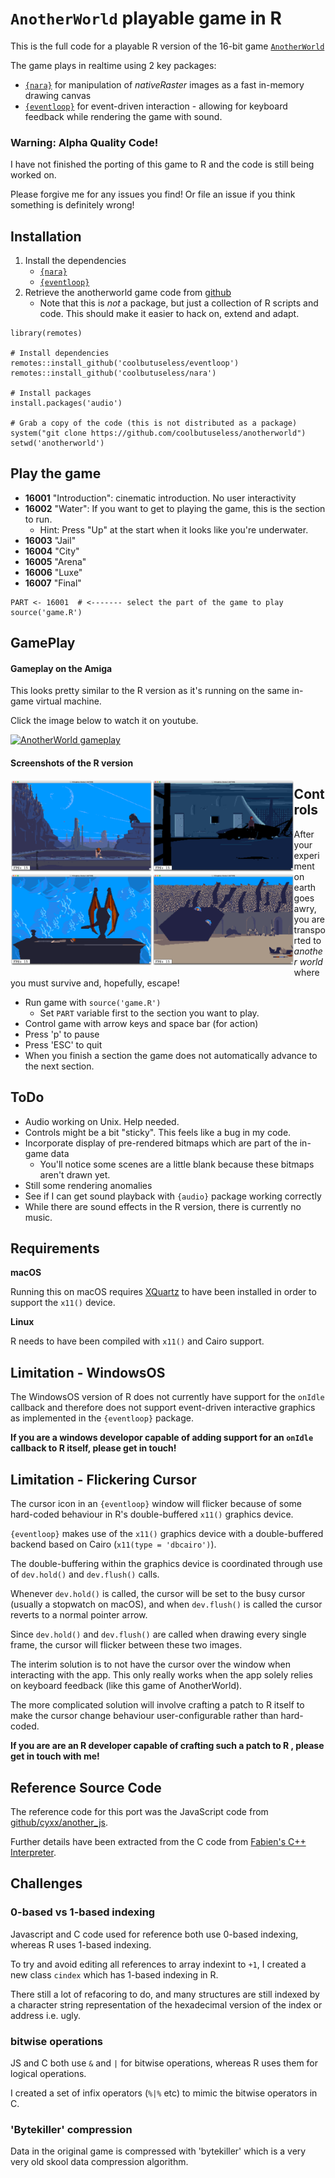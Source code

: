 # `AnotherWorld` playable game in R

This is the full code for a playable R version of the 16-bit game [`AnotherWorld`](https://en.wikipedia.org/wiki/Another_World_(video_game))

The game plays in realtime using 2 key packages:

* [`{nara}`](https://github.com/coolbutuseless/nara) for manipulation of
  *nativeRaster* images as a fast in-memory drawing canvas
* [`{eventloop}`](https://github.com/coolbutuseless/eventloop) for event-driven
  interaction - allowing for keyboard feedback while rendering the game with
  sound.

### Warning: Alpha Quality Code!

I have not finished the porting of this game to R and the code is still being worked on.  

Please forgive me for any issues you find!  Or file an issue if you think 
something is definitely wrong!


## Installation


1. Install the dependencies
    * [`{nara}`](https://github.com/coolbutuseless/nara)
    * [`{eventloop}`](https://github.com/coolbutuseless/eventloop)
2. Retrieve the anotherworld game code from [github](https://github.com/coolbutless/anotherworld)
    * Note that this is *not* a package, but just a collection of R scripts and
      code.  This should make it easier to hack on, extend and adapt.


```
library(remotes)

# Install dependencies
remotes::install_github('coolbutuseless/eventloop')
remotes::install_github('coolbutuseless/nara')

# Install packages
install.packages('audio')

# Grab a copy of the code (this is not distributed as a package)
system("git clone https://github.com/coolbutuseless/anotherworld")
setwd('anotherworld')
```



## Play the game

* **16001** "Introduction": cinematic introduction. No user interactivity
* **16002** "Water": If you want to get to playing the game, this is the section to run.
    * Hint: Press "Up" at the start when it looks like you're underwater.
* **16003** "Jail"
* **16004** "City"
* **16005** "Arena"
* **16006** "Luxe"
* **16007** "Final"


```
PART <- 16001  # <------- select the part of the game to play
source('game.R')
```


## GamePlay 

#### Gameplay on the Amiga

This looks pretty similar to the R version as it's running on the same
in-game virtual machine. 

Click the image below to watch it on youtube.

[![AnotherWorld gameplay](https://img.youtube.com/vi/utrxk5_PeEY/0.jpg)](https://www.youtube.com/watch?v=utrxk5_PeEY)


#### Screenshots of the R version

<div>
  <div style="float: left; width: 45%;"><img src="image/01.png" /></div>
  <div style="float: left; width: 45%;"><img src="image/02.png" /></div>
</div>

<div>
  <div style="float: left; width: 45%;"><img src="image/03.png" /></div>
  <div style="float: left; width: 45%;"><img src="image/04.png" /></div>
</div>


## Controls

After your experiment on earth goes awry, you are transported to *another world*
where you must survive and, hopefully, escape!

* Run game with `source('game.R')`
    * Set `PART` variable first to the section you want to play.
* Control game with arrow keys and space bar (for action)
* Press 'p' to pause
* Press 'ESC' to quit
* When you finish a section the game does not automatically advance to the next
  section. 
  
  
  

## ToDo

* Audio working on Unix. Help needed.
* Controls might be a bit "sticky".  This feels like a bug in my code.
* Incorporate display of pre-rendered bitmaps which are part of the in-game data
    * You'll notice some scenes are a little blank because these bitmaps 
      aren't drawn yet.
* Still some rendering anomalies
* See if I can get sound playback with `{audio}` package working correctly
* While there are sound effects in the R version, there is currently no music.
## Requirements

**macOS**

Running this on macOS requires [XQuartz](https://www.xquartz.org/) to have been 
installed in order to support the `x11()` device.
  
**Linux**

R needs to have been compiled with `x11()` and Cairo support.
  
  
## Limitation - WindowsOS

The WindowsOS version of R does not currently have support for the `onIdle` callback and 
therefore does not support  event-driven interactive graphics as implemented 
in the `{eventloop}` package.

**If you are a windows developor capable of adding support for an `onIdle` callback
to R itself, please get in touch!**

## Limitation - Flickering Cursor

The cursor icon in an `{eventloop}` window will flicker because of some hard-coded
behaviour in R's double-buffered `x11()` graphics device.

`{eventloop}` makes use of the `x11()` graphics device with a double-buffered
backend based on Cairo  (`x11(type = 'dbcairo')`).

The double-buffering within the graphics device is coordinated through use
of `dev.hold()` and `dev.flush()` calls.

Whenever `dev.hold()` is called, the cursor will be set to the busy cursor
(usually a stopwatch on macOS), and when `dev.flush()` is called the 
cursor reverts to a normal pointer arrow.

Since `dev.hold()` and `dev.flush()` are called when drawing every single 
frame, the cursor will flicker between these two images.

The interim solution is to not have the cursor over the window when interacting
with the app.  This only really works when the app solely relies on keyboard
feedback (like this game of AnotherWorld).

The more complicated solution will involve crafting a patch to R itself to
make the cursor change behaviour user-configurable rather than hard-coded.

**If you are are an R developer capable of crafting such a patch to R ,
please get in touch with me!**

## Reference Source Code

The reference code for this port was the JavaScript code from [github/cyxx/another_js](https://github.com/cyxx/another_js).

Further details have been extracted from the C code from [Fabien's C++ Interpreter](https://github.com/fabiensanglard/Another-World-Bytecode-Interpreter).

## Challenges


###  0-based vs 1-based indexing

Javascript and C code used for reference both use 0-based indexing, whereas R 
uses 1-based indexing.

To try and avoid editing all references to array indexint to `+1`, I created
a new class `cindex` which has 1-based indexing in R.

There still a lot of refacoring to do, and many structures are still indexed 
by a character string representation of the hexadecimal version of the 
index or address i.e. ugly.


### bitwise operations

JS and C both use `&` and `|` for bitwise operations, whereas R uses them 
for logical operations.

I created a set of infix operators (`%|%` etc) to mimic the bitwise operators 
in C.

### 'Bytekiller' compression

Data in the original game is compressed with 'bytekiller' which is a very very 
old skool data compression algorithm.

